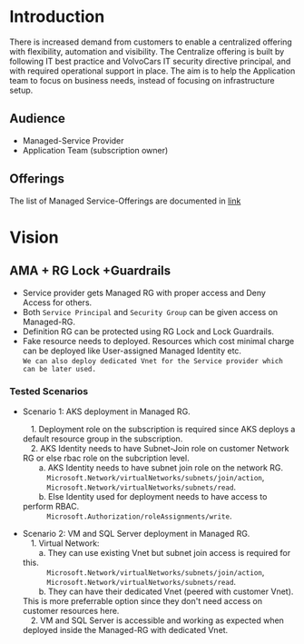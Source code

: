 # Introduction

There is increased demand from customers to enable a centralized offering with flexibility, automation and visibility. The Centralize offering is built by following IT best practice and VolvoCars IT security directive principal, and with required operational support in place. The aim is to help the Application team to focus on business needs, instead of focusing on infrastructure setup.

## Audience

- Managed-Service Provider
- Application Team (subscription owner)

## Offerings
The list of Managed Service-Offerings are documented in [link](/docs/List-of-ServiceOffering.md)

# Vision

## AMA + RG Lock +Guardrails

- Service provider gets Managed RG with proper access and Deny Access for others.
- Both `Service Principal` and `Security Group` can be given access on Managed-RG.
- Definition RG can be protected using RG Lock and Lock Guardrails.
- Fake resource needs to deployed. Resources which cost minimal charge can be deployed like User-assigned Managed Identity etc.<br/>
`We can also deploy dedicated Vnet for the Service provider which can be later used.`

### Tested Scenarios

- Scenario 1: AKS deployment in Managed RG.

  &emsp;1. Deployment role on the subscription is required since AKS deploys a default resource group in the subscription.<br/>
  &emsp;2. AKS Identity needs to have Subnet-Join role on customer Network RG or else rbac role on the subcription level.<br/>
  &emsp;&emsp;a. AKS Identity needs to have subnet join role on the network RG.<br/>
  &emsp;&emsp;&emsp;`Microsoft.Network/virtualNetworks/subnets/join/action`,<br/>
  &emsp;&emsp;&emsp;`Microsoft.Network/virtualNetworks/subnets/read`.<br/>
  &emsp;&emsp;b. Else Identity used for deployment needs to have access to perform RBAC.<br/>
  &emsp;&emsp;&emsp;`Microsoft.Authorization/roleAssignments/write`.<br/>

- Scenario 2: VM and SQL Server deployment in Managed RG.<br/>
  &emsp;1. Virtual Network:<br/>
  &emsp;&emsp;a. They can use existing Vnet but subnet join access is required for this.<br/>
  &emsp;&emsp;&emsp;`Microsoft.Network/virtualNetworks/subnets/join/action`,<br/>
  &emsp;&emsp;&emsp;`Microsoft.Network/virtualNetworks/subnets/read`.<br/>
  &emsp;&emsp;b. They can have their dedicated Vnet (peered with customer Vnet). This is more preferrable option since they don't need access on customer resources here.<br/>
  &emsp;2. VM and SQL Server is accessible and working as expected when deployed inside the Managed-RG with dedicated Vnet.
